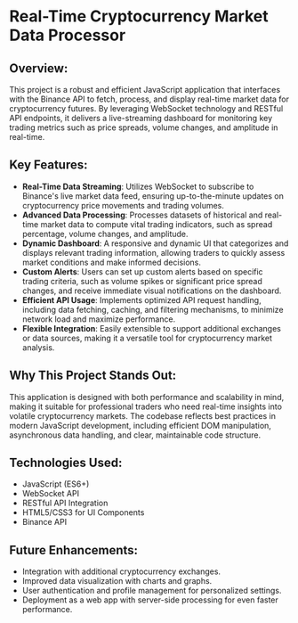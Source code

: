 # Real-Time Cryptocurrency Market Data Processor

## Overview:
This project is a robust and efficient JavaScript application that interfaces with the Binance API to fetch, process, and display real-time market data for cryptocurrency futures. By leveraging WebSocket technology and RESTful API endpoints, it delivers a live-streaming dashboard for monitoring key trading metrics such as price spreads, volume changes, and amplitude in real-time.

## Key Features:

- **Real-Time Data Streaming**: Utilizes WebSocket to subscribe to Binance's live market data feed, ensuring up-to-the-minute updates on cryptocurrency price movements and trading volumes.
- **Advanced Data Processing**: Processes datasets of historical and real-time market data to compute vital trading indicators, such as spread percentage, volume changes, and amplitude.
- **Dynamic Dashboard**: A responsive and dynamic UI that categorizes and displays relevant trading information, allowing traders to quickly assess market conditions and make informed decisions.
- **Custom Alerts**: Users can set up custom alerts based on specific trading criteria, such as volume spikes or significant price spread changes, and receive immediate visual notifications on the dashboard.
- **Efficient API Usage**: Implements optimized API request handling, including data fetching, caching, and filtering mechanisms, to minimize network load and maximize performance.
- **Flexible Integration**: Easily extensible to support additional exchanges or data sources, making it a versatile tool for cryptocurrency market analysis.

## Why This Project Stands Out:

This application is designed with both performance and scalability in mind, making it suitable for professional traders who need real-time insights into volatile cryptocurrency markets. The codebase reflects best practices in modern JavaScript development, including efficient DOM manipulation, asynchronous data handling, and clear, maintainable code structure.

## Technologies Used:

- JavaScript (ES6+)
- WebSocket API
- RESTful API Integration
- HTML5/CSS3 for UI Components
- Binance API

## Future Enhancements:

- Integration with additional cryptocurrency exchanges.
- Improved data visualization with charts and graphs.
- User authentication and profile management for personalized settings.
- Deployment as a web app with server-side processing for even faster performance.
